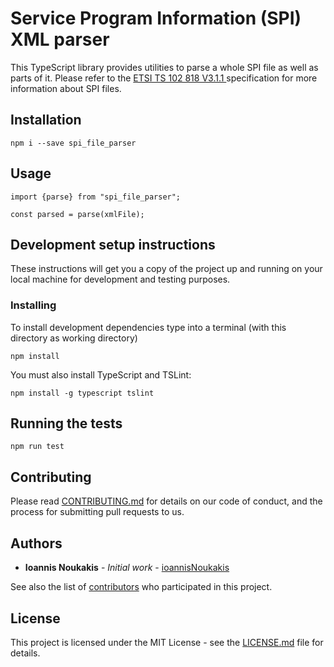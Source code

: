 # Service Program Information (SPI) XML parser

This TypeScript library provides utilities to parse a whole SPI file as well as parts of it.
Please refer to the [ETSI TS 102 818 V3.1.1 ](https://www.etsi.org/deliver/etsi_TS/102800_102899/102818/03.01.01_60/ts_102818v030101p.pdf)
specification for more information about SPI files.

## Installation

    npm i --save spi_file_parser

## Usage

    import {parse} from "spi_file_parser";
    
    const parsed = parse(xmlFile);

## Development setup instructions

These instructions will get you a copy of the project up and running on your local machine for development and testing
purposes.

### Installing

To install development dependencies type into a terminal (with this directory as working directory)

    npm install

You must also install TypeScript and TSLint:

    npm install -g typescript tslint

## Running the tests

    npm run test
    
## Contributing

Please read [CONTRIBUTING.md](CONTRIBUTING.md) for details on our code of
conduct, and the process for submitting pull requests to us.

## Authors

* **Ioannis Noukakis** - *Initial work* - [ioannisNoukakis](https://github.com/ioannisNoukakis)

See also the list of [contributors](https://github.com/ioannisNoukakis/radiodns_react_native_demo/contributors)
who participated in this project.

## License

This project is licensed under the MIT License - see the [LICENSE.md](LICENSE.md) file for details.
